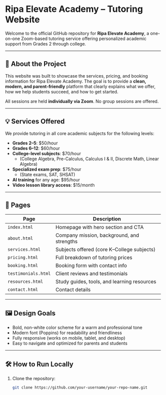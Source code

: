 # Ripa Elevate Academy – Tutoring Website

Welcome to the official GitHub repository for **Ripa Elevate Academy**, a one-on-one Zoom-based tutoring service offering personalized academic support from Grades 2 through college.

---

## 🌟 About the Project

This website was built to showcase the services, pricing, and booking information for Ripa Elevate Academy. The goal is to provide a **clean, modern, and parent-friendly** platform that clearly explains what we offer, how we help students succeed, and how to get started.

All sessions are held **individually via Zoom**. No group sessions are offered.

---

## 💡 Services Offered

We provide tutoring in all core academic subjects for the following levels:

- **Grades 2–5**: $50/hour  
- **Grades 6–12**: $60/hour  
- **College-level subjects**: $70/hour  
  - (College Algebra, Pre-Calculus, Calculus I & II, Discrete Math, Linear Algebra)
- **Specialized exam prep**: $75/hour  
  - (State exams, SAT, SHSAT)
- **AI training** for any age: $95/hour  
- **Video lesson library access**: $15/month  

---

## 📄 Pages

| Page            | Description                                           |
|-----------------|-------------------------------------------------------|
| `index.html`    | Homepage with hero section and CTA                    |
| `about.html`    | Company mission, background, and strengths            |
| `services.html` | Subjects offered (core K–College subjects)            |
| `pricing.html`  | Full breakdown of tutoring prices                     |
| `booking.html`  | Booking form with contact info                        |
| `testimonials.html` | Client reviews and testimonials                   |
| `resources.html`| Study guides, tools, and learning resources           |
| `contact.html`  | Contact details                                       |

---

## 🖼️ Design Goals

- Bold, non-white color scheme for a warm and professional tone  
- Modern font (Poppins) for readability and friendliness  
- Fully responsive (works on mobile, tablet, and desktop)  
- Easy to navigate and optimized for parents and students  

---

## 🛠️ How to Run Locally

1. Clone the repository:
   ```bash
   git clone https://github.com/your-username/your-repo-name.git
